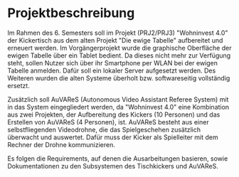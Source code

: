 # Projektbeschreibung

Im Rahmen des 6. Semesters soll im Projekt (PRJ2/PRJ3) "Wohninvest 4.0" der Kickertisch aus dem alten Projekt "Die ewige Tabelle" aufbereitet und erneuert werden. Im Vorgängerprojekt wurde die graphische Oberfläche der ewigen Tabelle über ein Tablet bedient. Da dieses nicht mehr zur Verfügung steht, sollen Nutzer sich über ihr Smartphone per WLAN bei der ewigen Tabelle anmelden. Dafür soll ein lokaler Server aufgesetzt werden. Des Weiteren wurden die alten Systeme überholt bzw. softwareseitig vollständig ersetzt.

Zusätzlich soll AuVAReS (Autonomous Video Assistant Referee System) mit in das System eingegliedert werden, da "Wohninvest 4.0" eine Kombination aus zwei Projekten, der Aufbereitung des Kickers (10 Personen) und das Erstellen von AuVAReS (4 Personen), ist. AuVAReS besteht aus einer selbstfliegenden Videodrohne, die das Spielgeschehen zusätzlich überwacht und auswertet. Dafür muss der Kicker als Spielleiter mit dem Rechner der Drohne kommunizieren.

Es folgen die Requirements, auf denen die Ausarbeitungen basieren, sowie Dokumentationen zu den Subsystemen des Tischkickers und AuVAReS.

